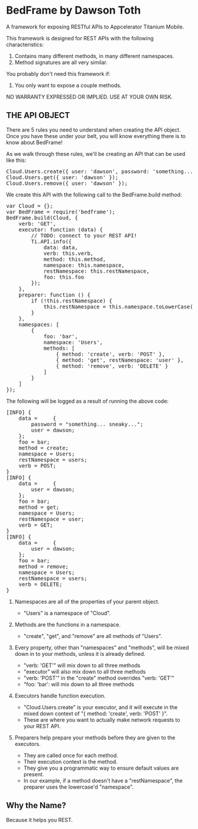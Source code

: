 # BedFrame by Dawson Toth
A framework for exposing RESTful APIs to Appcelerator Titanium Mobile.

This framework is designed for REST APIs with the following characteristics:

1. Contains many different methods, in many different namespaces.
2. Method signatures are all very similar.
 

You probably don't need this framework if:

1. You only want to expose a couple methods.


NO WARRANTY EXPRESSED OR IMPLIED. USE AT YOUR OWN RISK.


## THE API OBJECT

 There are 5 rules you need to understand when creating the API object. Once you have these under your belt, you will
 know everything there is to know about BedFrame!

 As we walk through these rules, we'll be creating an API that can be used like this:

<pre>
Cloud.Users.create({ user: 'dawson', password: 'something... sneaky...' });
Cloud.Users.get({ user: 'dawson' });
Cloud.Users.remove({ user: 'dawson' });
</pre>

 We create this API with the following call to the BedFrame.build method:

<pre>
var Cloud = {};
var BedFrame = require('bedframe');
BedFrame.build(Cloud, {
	verb: 'GET',
	executor: function (data) {
		// TODO: connect to your REST API!
		Ti.API.info({
			data: data,
			verb: this.verb,
			method: this.method,
			namespace: this.namespace,
			restNamespace: this.restNamespace,
			foo: this.foo
		});
	},
	preparer: function () {
		if (!this.restNamespace) {
			this.restNamespace = this.namespace.toLowerCase();
		}
	},
	namespaces: [
		{
			foo: 'bar',
			namespace: 'Users',
			methods: [
				{ method: 'create', verb: 'POST' },
				{ method: 'get', restNamespace: 'user' },
				{ method: 'remove', verb: 'DELETE' }
			]
		}
	]
});
</pre>

 The following will be logged as a result of running the above code:
 
<pre>
[INFO] {
    data =     {
        password = "something... sneaky...";
        user = dawson;
    };
    foo = bar;
    method = create;
    namespace = Users;
    restNamespace = users;
    verb = POST;
}
[INFO] {
    data =     {
        user = dawson;
    };
    foo = bar;
    method = get;
    namespace = Users;
    restNamespace = user;
    verb = GET;
}
[INFO] {
    data =     {
        user = dawson;
    };
    foo = bar;
    method = remove;
    namespace = Users;
    restNamespace = users;
    verb = DELETE;
}
</pre>

1. Namespaces are all of the properties of your parent object.
    - "Users" is a namespace of "Cloud".
    
2. Methods are the functions in a namespace.
    - "create", "get", and "remove" are all methods of "Users".
 
3. Every property, other than "namespaces" and "methods", will be mixed down in to your methods, unless it is already defined.
    - "verb: 'GET'" will mix down to all three methods
    - "executor" will also mix down to all three methods
    - "verb: 'POST'" in the "create" method overrides "verb: 'GET'"
    - "foo: 'bar': will mix down to all three methods
    
4. Executors handle function execution.
    - "Cloud.Users.create" is your executor, and it will execute in the mixed down context of "{ method: 'create', verb: 'POST' }".
    - These are where you want to actually make network requests to your REST API.
 
5. Preparers help prepare your methods before they are given to the executors.
    - They are called once for each method.
    - Their execution context is the method.
    - They give you a programmatic way to ensure default values are present.
    - In our example, if a method doesn't have a "restNamespace", the preparer uses the lowercase'd "namespace".
    
## Why the Name?

Because it helps you REST.